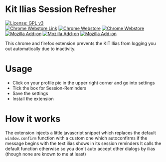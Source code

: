 # Kit Ilias Session Refresher
[![License: GPL v3](https://img.shields.io/badge/License-GPLv3-blue.svg)](https://www.gnu.org/licenses/gpl-3.0)
<br>
[![Chrome Webstore Link](https://img.shields.io/chrome-web-store/v/lifdgingcnbhbalcacodcicldbkfdpln)](https://chrome.google.com/webstore/detail/kit-ilias-session-refresh/lifdgingcnbhbalcacodcicldbkfdpln)
[![Chrome Webstore](https://img.shields.io/chrome-web-store/rating/lifdgingcnbhbalcacodcicldbkfdpln)](https://chrome.google.com/webstore/detail/kit-ilias-session-refresh/lifdgingcnbhbalcacodcicldbkfdpln)
[![Chrome Webstore](https://img.shields.io/chrome-web-store/users/lifdgingcnbhbalcacodcicldbkfdpln)](https://chrome.google.com/webstore/detail/kit-ilias-session-refresh/lifdgingcnbhbalcacodcicldbkfdpln)
<br>
[![Mozilla Add-on](https://img.shields.io/amo/v/kit-ilias-session-refresher@mondcarion.group)](https://addons.mozilla.org/de/firefox/addon/kit-ilias-session-refresher/)
[![Mozilla Add-on](https://img.shields.io/amo/rating/kit-ilias-session-refresher@mondcarion.group)](https://addons.mozilla.org/de/firefox/addon/kit-ilias-session-refresher/)
[![Mozilla Add-on](https://img.shields.io/amo/users/kit-ilias-session-refresher@mondcarion.group)](https://addons.mozilla.org/de/firefox/addon/kit-ilias-session-refresher/)


This chrome and firefox extension prevents the KIT Ilias from logging you out automatically due to inactivity.

# Usage
* Click on your profile pic in the upper right corner and go into settings
* Tick the box for Session-Reminders
* Save the settings
* Install the extension

# How it works
The extension injects a little javascript snippet which replaces the default `window.confirm` function with a custom
one which autoconfirms if the message begins with the text ilias shows in its session reminders It calls the default function
otherwise so you don't auto accept other dialogs by ilias (though none are known to me at least)

